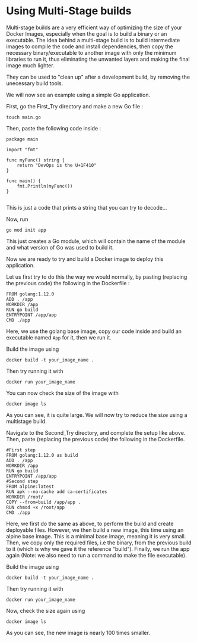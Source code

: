 # Using Multi-Stage builds

Multi-stage builds are a very efficient way of optimizing the size of your Docker Images, especially when the goal is to build a binary or an executable. The idea behind a multi-stage build is to build intermediate images to compile the code and install dependencies, then copy the necessary binary/executable to another image with only the minimum libraries to run it, thus eliminating the unwanted layers and making the final image much lighter.

They can be used to "clean up" after a development build, by removing the unecessary build tools.

We will now see an example using a simple Go application.

First, go the First_Try directory and make a new Go file :

```
touch main.go
```

Then, paste the following code inside :

```
package main

import "fmt"

func myFunc() string {
	return "DevOps is the U+1F410"
}

func main() {
	fmt.Println(myFunc())
}


```

This is just a code that prints a string that you can try to decode...

Now, run

```
go mod init app
```

This just creates a Go module, which will contain the name of the module and what version of Go was used to build it.

Now we are ready to try and build a Docker image to deploy this application.

Let us first try to do this the way we would normally, by pasting (replacing the previous code) the following in the Dockerfile :

```
FROM golang:1.12.0
ADD . /app
WORKDIR /app
RUN go build
ENTRYPOINT /app/app
CMD ./app
```

Here, we use the golang base image, copy our code inside and build an executable named `App` for it, then we run it.

Build the image using

```
docker build -t your_image_name .
```

Then try running it with

```
docker run your_image_name
```

You can now check the size of the image with

```
docker image ls
```

As you can see, it is quite large. We will now try to reduce the size using a multistage build.

Navigate to the Second_Try directory, and complete the setup like above. Then, paste (replacing the previous code) the following in the Dockerfile.

```
#First step
FROM golang:1.12.0 as build
ADD . /app
WORKDIR /app
RUN go build
ENTRYPOINT /app/app
#Second step
FROM alpine:latest
RUN apk --no-cache add ca-certificates
WORKDIR /root/
COPY --from=build /app/app .
RUN chmod +x /root/app
CMD ./app
```

Here, we first do the same as above, to perform the build and create deployable files. However, we then build a new image, this time using an alpine base image. This is a minimal base image, meaning it is very small. Then, we copy only the required files, i.e the binary, from the previous build to it (which is why we gave it the reference "build"). Finally, we run the app again (Note: we also need to run a command to make the file executable).

Build the image using

```
docker build -t your_image_name .
```

Then try running it with

```
docker run your_image_name
```

Now, check the size again using

```
docker image ls
```

As you can see, the new image is nearly 100 times smaller.
